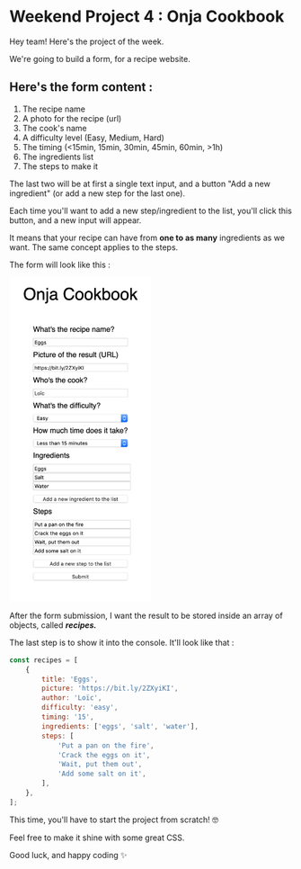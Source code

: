 # Weekend Project 4 : Onja Cookbook

Hey team! Here's the project of the week.

We're going to build a form, for a recipe website.

## Here's the form content :

1. The recipe name
2. A photo for the recipe (url)
3. The cook's name
4. A difficulty level (Easy, Medium, Hard)
5. The timing (<15min, 15min, 30min, 45min, 60min, >1h)
6. The ingredients list
7. The steps to make it

The last two will be at first a single text input, and a button "Add a new ingredient" (or add a new step for the last one).

Each time you'll want to add a new step/ingredient to the list, you'll click this button, and a new input will appear.

It means that your recipe can have from **one to as many** ingredients as we want. The same concept applies to the steps.

The form will look like this :

<img width="50%" src="images/1.png">

After the form submission, I want the result to be stored inside an array of objects, called **_recipes._**

The last step is to show it into the console. It'll look like that :

```jsx
const recipes = [
	{
		title: 'Eggs',
		picture: 'https://bit.ly/2ZXyiKI',
		author: 'Loïc',
		difficulty: 'easy',
		timing: '15',
		ingredients: ['eggs', 'salt', 'water'],
		steps: [
			'Put a pan on the fire',
			'Crack the eggs on it',
			'Wait, put them out',
			'Add some salt on it',
		],
	},
];
```

This time, you'll have to start the project from scratch! 🤓

Feel free to make it shine with some great CSS.

Good luck, and happy coding ✨
